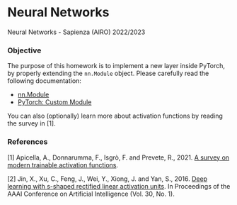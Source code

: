 # Neural Networks
Neural Networks - Sapienza (AIRO) 2022/2023 

### Objective

The purpose of this homework is to implement a new layer inside PyTorch, by properly extending the `nn.Module` object. Please carefully read the following documentation:

+ [nn.Module](https://pytorch.org/docs/stable/generated/torch.nn.Module.html?highlight=module#torch.nn.Module)
+ [PyTorch: Custom Module](https://pytorch.org/tutorials/beginner/examples_nn/polynomial_module.html)

You can also (optionally) learn more about activation functions by reading the survey in [1].

### References

[1] Apicella, A., Donnarumma, F., Isgrò, F. and Prevete, R., 2021. [A survey on modern trainable activation functions](https://arxiv.org/abs/2005.00817).

[2] Jin, X., Xu, C., Feng, J., Wei, Y., Xiong, J. and Yan, S., 2016. [Deep learning with s-shaped rectified linear activation units](https://arxiv.org/abs/1512.07030). In Proceedings of the AAAI Conference on Artificial Intelligence (Vol. 30, No. 1).
